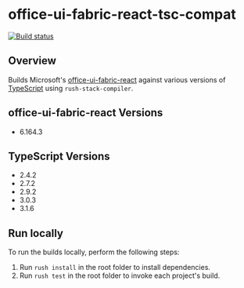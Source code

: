 # office-ui-fabric-react-tsc-compat

[![Build status](https://kevincoughlin.visualstudio.com/office-ui-fabric-react/_apis/build/status/office-ui-fabric-react-CI)](https://kevincoughlin.visualstudio.com/office-ui-fabric-react/_build/latest?definitionId=14)

## Overview

Builds Microsoft's [office-ui-fabric-react](https://github.com/OfficeDev/office-ui-fabric-react) against various versions of [TypeScript](https://github.com/Microsoft/typescript) using `rush-stack-compiler`.

## office-ui-fabric-react Versions

- 6.164.3

## TypeScript Versions

- 2.4.2
- 2.7.2
- 2.9.2
- 3.0.3
- 3.1.6

## Run locally

To run the builds locally, perform the following steps:

1. Run `rush install` in the root folder to install dependencies.
1. Run `rush test` in the root folder to invoke each project's build.
